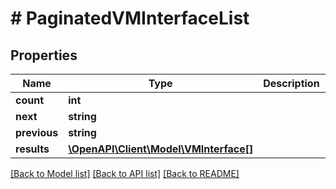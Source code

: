 # # PaginatedVMInterfaceList

## Properties

Name | Type | Description | Notes
------------ | ------------- | ------------- | -------------
**count** | **int** |  |
**next** | **string** |  | [optional]
**previous** | **string** |  | [optional]
**results** | [**\OpenAPI\Client\Model\VMInterface[]**](VMInterface.md) |  |

[[Back to Model list]](../../README.md#models) [[Back to API list]](../../README.md#endpoints) [[Back to README]](../../README.md)
